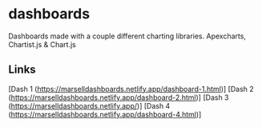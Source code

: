 # dashboards
Dashboards made with a couple different charting libraries. Apexcharts, Chartist.js &amp; Chart.js

## Links
[Dash 1 (https://marselldashboards.netlify.app/dashboard-1.html)]
[Dash 2 (https://marselldashboards.netlify.app/dashboard-2.html)]
[Dash 3 (https://marselldashboards.netlify.app/)]
[Dash 4 (https://marselldashboards.netlify.app/dashboard-4.html)]
